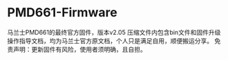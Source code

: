 # PMD661-Firmware
马兰士PMD661的最终官方固件，版本v2.05
压缩文件内包含bin文件和固件升级操作指导文档，均为马兰士官方原文档，个人只是满足自用，顺便搬运分享。
免责声明：更新固件有风险，使用者须明确，且自担。
